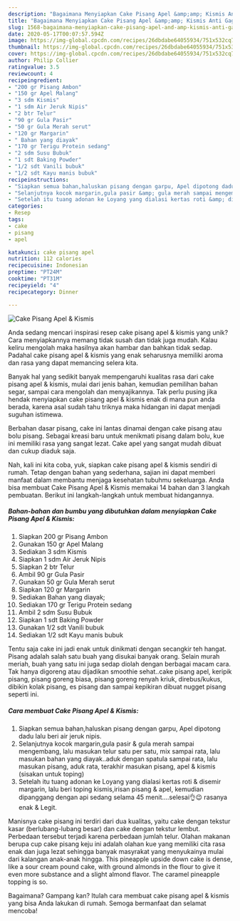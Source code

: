 ```yaml
---
description: "Bagaimana Menyiapkan Cake Pisang Apel &amp;amp; Kismis Anti Gagal"
title: "Bagaimana Menyiapkan Cake Pisang Apel &amp;amp; Kismis Anti Gagal"
slug: 1568-bagaimana-menyiapkan-cake-pisang-apel-and-amp-kismis-anti-gagal
date: 2020-05-17T00:07:57.594Z
image: https://img-global.cpcdn.com/recipes/26dbdabe64055934/751x532cq70/cake-pisang-apel-kismis-foto-resep-utama.jpg
thumbnail: https://img-global.cpcdn.com/recipes/26dbdabe64055934/751x532cq70/cake-pisang-apel-kismis-foto-resep-utama.jpg
cover: https://img-global.cpcdn.com/recipes/26dbdabe64055934/751x532cq70/cake-pisang-apel-kismis-foto-resep-utama.jpg
author: Philip Collier
ratingvalue: 3.5
reviewcount: 4
recipeingredient:
- "200 gr Pisang Ambon"
- "150 gr Apel Malang"
- "3 sdm Kismis"
- "1 sdm Air Jeruk Nipis"
- "2 btr Telur"
- "90 gr Gula Pasir"
- "50 gr Gula Merah serut"
- "120 gr Margarin"
- " Bahan yang diayak"
- "170 gr Terigu Protein sedang"
- "2 sdm Susu Bubuk"
- "1 sdt Baking Powder"
- "1/2 sdt Vanili bubuk"
- "1/2 sdt Kayu manis bubuk"
recipeinstructions:
- "Siapkan semua bahan,haluskan pisang dengan garpu, Apel dipotong dadu lalu beri air jeruk nipis."
- "Selanjutnya kocok margarin,gula pasir &amp; gula merah sampai mengembang, lalu masukan telur satu per satu, mix sampai rata, lalu masukan bahan yang diayak..aduk dengan spatula sampai rata, lalu masukan pisang, aduk rata, terakhir masukan pisang, apel &amp; kismis (sisakan untuk toping)"
- "Setelah itu tuang adonan ke Loyang yang dialasi kertas roti &amp; disemir margarin, lalu beri toping kismis,irisan pisang &amp; apel, kemudian dipanggang dengan api sedang selama 45 menit....selesai👌😉 rasanya enak &amp; Legit."
categories:
- Resep
tags:
- cake
- pisang
- apel

katakunci: cake pisang apel 
nutrition: 112 calories
recipecuisine: Indonesian
preptime: "PT24M"
cooktime: "PT31M"
recipeyield: "4"
recipecategory: Dinner

---
```



![Cake Pisang Apel &amp; Kismis](https://img-global.cpcdn.com/recipes/26dbdabe64055934/751x532cq70/cake-pisang-apel-kismis-foto-resep-utama.jpg)

Anda sedang mencari inspirasi resep cake pisang apel &amp; kismis yang unik? Cara menyiapkannya memang tidak susah dan tidak juga mudah. Kalau keliru mengolah maka hasilnya akan hambar dan bahkan tidak sedap. Padahal cake pisang apel &amp; kismis yang enak seharusnya memiliki aroma dan rasa yang dapat memancing selera kita.

Banyak hal yang sedikit banyak mempengaruhi kualitas rasa dari cake pisang apel &amp; kismis, mulai dari jenis bahan, kemudian pemilihan bahan segar, sampai cara mengolah dan menyajikannya. Tak perlu pusing jika hendak menyiapkan cake pisang apel &amp; kismis enak di mana pun anda berada, karena asal sudah tahu triknya maka hidangan ini dapat menjadi suguhan istimewa.

Berbahan dasar pisang, cake ini lantas dinamai dengan cake pisang atau bolu pisang. Sebagai kreasi baru untuk menikmati pisang dalam bolu, kue ini memiliki rasa yang sangat lezat. Cake apel yang sangat mudah dibuat dan cukup diaduk saja.


Nah, kali ini kita coba, yuk, siapkan cake pisang apel &amp; kismis sendiri di rumah. Tetap dengan bahan yang sederhana, sajian ini dapat memberi manfaat dalam membantu menjaga kesehatan tubuhmu sekeluarga. Anda bisa membuat Cake Pisang Apel &amp; Kismis memakai 14 bahan dan 3 langkah pembuatan. Berikut ini langkah-langkah untuk membuat hidangannya.

<!--inarticleads1-->

##### Bahan-bahan dan bumbu yang dibutuhkan dalam menyiapkan Cake Pisang Apel &amp; Kismis:

1. Siapkan 200 gr Pisang Ambon
1. Gunakan 150 gr Apel Malang
1. Sediakan 3 sdm Kismis
1. Siapkan 1 sdm Air Jeruk Nipis
1. Siapkan 2 btr Telur
1. Ambil 90 gr Gula Pasir
1. Gunakan 50 gr Gula Merah serut
1. Siapkan 120 gr Margarin
1. Sediakan  Bahan yang diayak;
1. Sediakan 170 gr Terigu Protein sedang
1. Ambil 2 sdm Susu Bubuk
1. Siapkan 1 sdt Baking Powder
1. Gunakan 1/2 sdt Vanili bubuk
1. Sediakan 1/2 sdt Kayu manis bubuk


Tentu saja cake ini jadi enak untuk dinikmati dengan secangkir teh hangat. Pisang adalah salah satu buah yang disukai banyak orang. Selain murah meriah, buah yang satu ini juga sedap diolah dengan berbagai macam cara. Tak hanya digoreng atau dijadikan smoothie sehat..cake pisang apel, keripik pisang, pisang goreng biasa, pisang goreng renyah kriuk, direbus/kukus, dibikin kolak pisang, es pisang dan sampai kepikiran dibuat nugget pisang seperti ini. 

<!--inarticleads2-->

##### Cara membuat Cake Pisang Apel &amp; Kismis:

1. Siapkan semua bahan,haluskan pisang dengan garpu, Apel dipotong dadu lalu beri air jeruk nipis.
1. Selanjutnya kocok margarin,gula pasir &amp; gula merah sampai mengembang, lalu masukan telur satu per satu, mix sampai rata, lalu masukan bahan yang diayak..aduk dengan spatula sampai rata, lalu masukan pisang, aduk rata, terakhir masukan pisang, apel &amp; kismis (sisakan untuk toping)
1. Setelah itu tuang adonan ke Loyang yang dialasi kertas roti &amp; disemir margarin, lalu beri toping kismis,irisan pisang &amp; apel, kemudian dipanggang dengan api sedang selama 45 menit....selesai👌😉 rasanya enak &amp; Legit.


Manisnya cake pisang ini terdiri dari dua kualitas, yaitu cake dengan tekstur kasar (berlubang-lubang besar) dan cake dengan tekstur lembut. Perbedaan tersebut terjadi karena perbedaan jumlah telur. Olahan makanan berupa cup cake pisang keju ini adalah olahan kue yang memiliki cita rasa enak dan juga lezat sehingga banyak masyrakat yang menyukainya mulai dari kalangan anak-anak hingga. This pineapple upside down cake is dense, like a sour cream pound cake, with ground almonds in the flour to give it even more substance and a slight almond flavor. The caramel pineapple topping is so. 

Bagaimana? Gampang kan? Itulah cara membuat cake pisang apel &amp; kismis yang bisa Anda lakukan di rumah. Semoga bermanfaat dan selamat mencoba!
